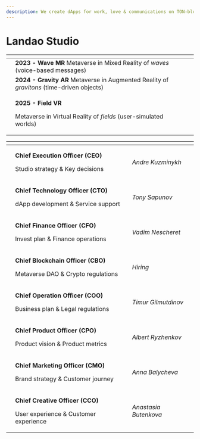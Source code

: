 ```yaml
---
description: We create dApps for work, love & communications on TON-blockchain
---
```


# Landao Studio

<table data-view="cards"><thead><tr><th></th><th></th><th></th><th data-hidden data-card-cover data-type="files"></th></tr></thead><tbody><tr><td></td><td><strong>2023 -</strong> <strong>Wave MR</strong> Metaverse in Mixed Reality of <em>waves</em> (voice-based messages)</td><td></td><td></td></tr><tr><td></td><td><strong>2024 - Gravity AR</strong> Metaverse in Augmented Reality of <em>gravitons</em> (time-driven objects)</td><td></td><td></td></tr><tr><td></td><td><p><strong>2025 - Field VR</strong></p><p>Metaverse in Virtual Reality of <em>fields</em> (user-simulated worlds)</p></td><td></td><td></td></tr></tbody></table>

<table data-card-size="large" data-view="cards"><thead><tr><th></th><th></th><th></th></tr></thead><tbody><tr><td></td><td><p><strong>Chief Execution Officer (CEO)</strong></p><p>Studio strategy &#x26; Key decisions</p></td><td><p><em></em></p><p><em>Andre Kuzminykh</em></p></td></tr><tr><td></td><td><p><strong>Chief Technology Officer (CTO)</strong></p><p> dApp development &#x26; Service support</p></td><td><p></p><p><em>Tony Sapunov</em></p></td></tr><tr><td></td><td><p><strong>Chief Finance Officer (CFO)</strong></p><p>Invest plan &#x26; Finance operations</p></td><td><p></p><p><em>Vadim Nescheret</em></p></td></tr><tr><td></td><td><p><strong>Chief Blockchain Officer (CBO)</strong></p><p>Metaverse DAO &#x26; Crypto regulations</p></td><td><p></p><p><em>Hiring</em></p></td></tr><tr><td></td><td><p><strong>Chief Operation Officer (COO)</strong></p><p>Business plan &#x26; Legal regulations</p></td><td><p></p><p><em>Timur Gilmutdinov</em></p></td></tr><tr><td></td><td><p><strong>Chief Product Officer (CPO)</strong></p><p>Product vision &#x26; Product metrics</p></td><td><p></p><p><em>Albert Ryzhenkov</em> </p></td></tr><tr><td></td><td><p><strong>Chief Marketing Officer (CMO)</strong></p><p>Brand strategy &#x26; Customer journey </p></td><td><p></p><p><em>Anna Balycheva</em> </p></td></tr><tr><td></td><td><p><strong>Chief Creative Officer (CCO)</strong></p><p>User experience &#x26; Customer experience</p></td><td><p></p><p><em>Anastasia Butenkova</em></p></td></tr></tbody></table>

